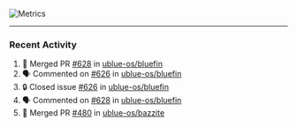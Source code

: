 ![Metrics](https://metrics.lecoq.io/KyleGospo?template=classic&base=header%2C%20activity%2C%20community%2C%20repositories%2C%20metadata&base.indepth=false&base.hireable=false&base.skip=false&config.timezone=America%2FLos_Angeles)

---
### Recent Activity
<!--START_SECTION:activity-->
1. 🎉 Merged PR [#628](https://github.com/ublue-os/bluefin/pull/628) in [ublue-os/bluefin](https://github.com/ublue-os/bluefin)
2. 🗣 Commented on [#626](https://github.com/ublue-os/bluefin/issues/626#issuecomment-1789818534) in [ublue-os/bluefin](https://github.com/ublue-os/bluefin)
3. 🔒 Closed issue [#626](https://github.com/ublue-os/bluefin/issues/626) in [ublue-os/bluefin](https://github.com/ublue-os/bluefin)
4. 🗣 Commented on [#628](https://github.com/ublue-os/bluefin/pull/628#issuecomment-1789578519) in [ublue-os/bluefin](https://github.com/ublue-os/bluefin)
5. 🎉 Merged PR [#480](https://github.com/ublue-os/bazzite/pull/480) in [ublue-os/bazzite](https://github.com/ublue-os/bazzite)
<!--END_SECTION:activity-->
